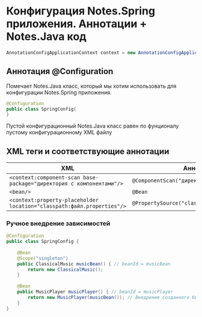 # Конфигурация Notes.Spring приложения. Аннотации + Notes.Java код

```java
AnnotationConfigApplicationContext context = new AnnotationConfigApplicationContext(SpringConfig.class);
```

## Аннотация @Configuration

Помечает Notes.Java класс, который мы хотим использовать для конфигурации Notes.Spring приложения.

```java
@Configuration
public class SpringConfig{
}
```

Пустой конфигурационный Notes.Java класс равен по фунционалу пустому конфигурационному XML файлу

## XML теги и соответствующие аннотации

| XML                                                                    | Аннотация                                      |
|------------------------------------------------------------------------|------------------------------------------------|
| `<context:component-scan base-package="директория с компонентами"/>`   | `@ComponentScan("директория с компонентами")`  |
| `<bean/> `                                                             | `@Bean`                                        |
| `<context:property-placeholder location="classpath:файл.properties"/>` | `@PropertySource("classpath:файл.properties")` |

### Ручное внедрение зависимостей

```java
@Configuration
public class SpringConfig {
    
    @Bean
    @Scope("singleton")
    public ClassicalMusic musicBean() { // beanId = musicBean 
        return new ClassicalMusic();
    }
    
    @Bean
    public MusicPlayer musicPlayer() { // beanId = musicPlayer 
        return new MusicPlayer(musicBean()); // Внедрение созданного бина
    }
}
```